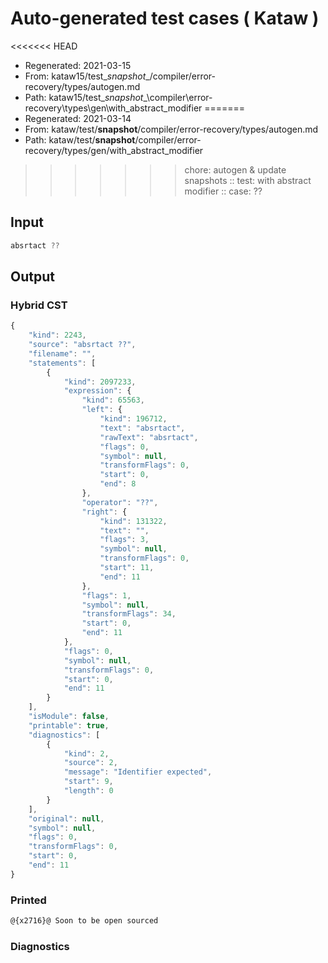 # Auto-generated test cases ( Kataw )
<<<<<<< HEAD
- Regenerated: 2021-03-15
- From: kataw15/test\__snapshot__/compiler/error-recovery/types/autogen.md
- Path: kataw15/test\__snapshot__\compiler\error-recovery\types\gen\with_abstract_modifier
=======
- Regenerated: 2021-03-14
- From: kataw/test/__snapshot__/compiler/error-recovery/types/autogen.md
- Path: kataw/test/__snapshot__/compiler/error-recovery/types/gen/with_abstract_modifier
>>>>>>> chore: autogen & update snapshots
> :: test: with abstract modifier
> :: case: ??
## Input

`````js
absrtact ??
`````

## Output

### Hybrid CST

```javascript
{
    "kind": 2243,
    "source": "absrtact ??",
    "filename": "",
    "statements": [
        {
            "kind": 2097233,
            "expression": {
                "kind": 65563,
                "left": {
                    "kind": 196712,
                    "text": "absrtact",
                    "rawText": "absrtact",
                    "flags": 0,
                    "symbol": null,
                    "transformFlags": 0,
                    "start": 0,
                    "end": 8
                },
                "operator": "??",
                "right": {
                    "kind": 131322,
                    "text": "",
                    "flags": 3,
                    "symbol": null,
                    "transformFlags": 0,
                    "start": 11,
                    "end": 11
                },
                "flags": 1,
                "symbol": null,
                "transformFlags": 34,
                "start": 0,
                "end": 11
            },
            "flags": 0,
            "symbol": null,
            "transformFlags": 0,
            "start": 0,
            "end": 11
        }
    ],
    "isModule": false,
    "printable": true,
    "diagnostics": [
        {
            "kind": 2,
            "source": 2,
            "message": "Identifier expected",
            "start": 9,
            "length": 0
        }
    ],
    "original": null,
    "symbol": null,
    "flags": 0,
    "transformFlags": 0,
    "start": 0,
    "end": 11
}
```

### Printed

```javascript
@{x2716}@ Soon to be open sourced
```

### Diagnostics

```javascript

```

